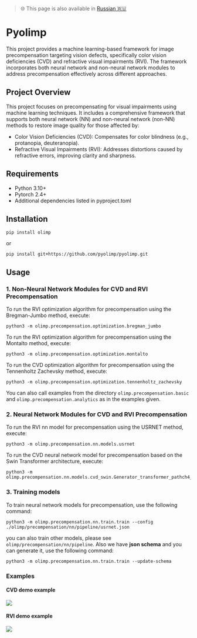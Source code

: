 > 🌐 This page is also available in [Russian 🇷🇺](./README.md)

# Pyolimp

This project provides a machine learning-based framework for
image precompensation targeting vision defects,
specifically color vision deficiencies (CVD) and
refractive visual impairments (RVI).
The framework incorporates both neural network and non-neural network modules
to address precompensation effectively across different approaches.

## Project Overview

This project focuses on precompensating for visual
impairments using machine learning techniques.
It includes a comprehensive framework that supports both neural network (NN)
and non-neural network (non-NN) methods to restore image quality for those affected by:

* Color Vision Deficiencies (CVD):
Compensates for color blindness (e.g., protanopia, deuteranopia).
* Refractive Visual Impairments (RVI):
Addresses distortions caused by refractive errors, improving clarity and sharpness.

## Requirements

* Python 3.10+
* Pytorch 2.4+
* Additional dependencies listed in pyproject.toml

## Installation

```
pip install olimp
```
or
```
pip install git+https://github.com/pyolimp/pyolimp.git
```

## Usage

### 1. Non-Neural Network Modules for CVD and RVI Precompensation

To run the RVI optimization algorithm for precompensation using the
Bregman-Jumbo method, execute:
```
python3 -m olimp.precompensation.optimization.bregman_jumbo
```

To run the RVI optimization algorithm for precompensation using the
Montalto method, execute:
```
python3 -m olimp.precompensation.optimization.montalto
```
To run the CVD optimization algorithm for precompensation using the
Tennenholtz Zachevsky method, execute:

```
python3 -m olimp.precompensation.optimization.tennenholtz_zachevsky
```

You can also call examples from the directory `olimp.precompensation.basic`
and `olimp.precompensation.analytics` as in the examples given.

### 2. Neural Network Modules for CVD and RVI Precompensation

To run the RVI nn model for precompensation using the USRNET method, execute:
```
python3 -m olimp.precompensation.nn.models.usrnet
```

To run the CVD neural network model for precompensation based on the Swin Transformer architecture, execute:
```
python3 -m olimp.precompensation.nn.models.cvd_swin.Generator_transformer_pathch4_844_48_3_nouplayer_server5
```

### 3. Training models

To train neural network models for precompensation, use the following command:

```
python3 -m olimp.precompensation.nn.train.train --config ./olimp/precompensation/nn/pipeline/usrnet.json
```
you can also train other models, please see `olimp/precompensation/nn/pipeline`. Also we have **json schema** and you can generate it, use the following command:

```
python3 -m olimp.precompensation.nn.train.train --update-schema
```

### Examples
#### CVD demo example
<img src="https://github.com/user-attachments/assets/fa2a1c76-b381-4bd1-a242-b447b9b14f5e">

#### RVI demo example
<img src="https://github.com/user-attachments/assets/7e35fe3b-7667-4530-8c79-a1263749eeff">